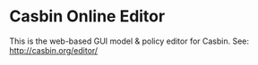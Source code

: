 # Casbin Online Editor

This is the web-based GUI model & policy editor for Casbin. See: http://casbin.org/editor/
